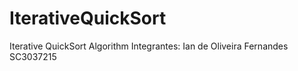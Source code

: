 # IterativeQuickSort
Iterative QuickSort Algorithm
Integrantes:
  Ian de Oliveira Fernandes SC3037215
